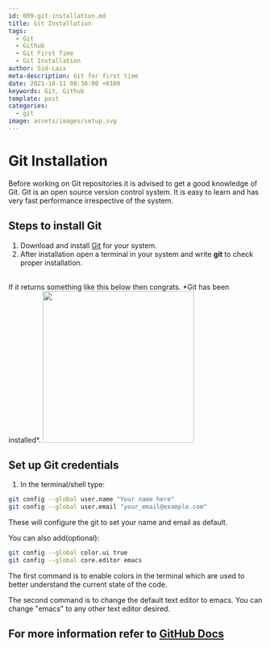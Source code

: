 ```yaml
---
id: 009-git-installation.md
title: Git Installation
tags:
  - Git
  - Github
  - Git First Time
  - Git Installation
author: Sid-Lais
meta-description: Git for first time
date: 2021-10-11 08:30:00 +0100
keywords: Git, Github
template: post
categories:
  - git
image: assets/images/setup.svg
---
```


# Git Installation
Before working on Git repositories it is advised to get a good knowledge of Git. Git is an open source version control system. It is easy to learn and has very fast performance irrespective of the system.

## Steps to install Git

1. Download and install [Git](https://git-scm.com/) for your system.
2. After installation open a terminal in your system and write **git** to check proper installation.
<br>
If it returns something like this below then congrats. *Git has been installed*.
<img src="https://user-images.githubusercontent.com/40291960/136825925-cfeccd43-78a9-4eb1-a485-00b9110fc4be.png" height=300>

## Set up Git credentials

1. In the terminal/shell type:

```bash
git config --global user.name "Your name here"
git config --global user.email "your_email@example.com"
```
These will configure the git to set your name and email as default.

You can also add(optional):

```bash
git config --global color.ui true
git config --global core.editor emacs 
```

The first command is to enable colors in the terminal which are used to better understand the current state of the code.

The second command is to change the default text editor to emacs. You can change "emacs" to any other text editor desired.

## For more information refer to [GitHub Docs](https://docs.github.com/en/get-started/quickstart/set-up-git)